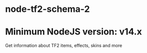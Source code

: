 # node-tf2-schema-2

# Minimum NodeJS version: v14.x

Get information about TF2 items, effects, skins and more
